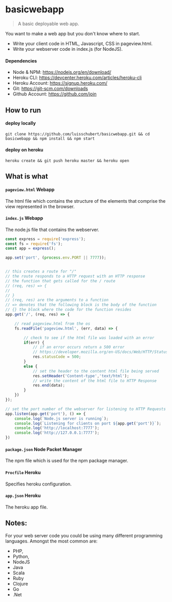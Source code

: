# basicwebapp
> A basic deployable web app.

You want to make a web app but you don't know where to start.
- Write your client code in HTML, Javascript, CSS in pageview.html.
- Write your webserver code in index.js (for NodeJS).

#### Dependencies
- Node & NPM: https://nodejs.org/en/download/
- Heroku CLI: https://devcenter.heroku.com/articles/heroku-cli
- Heroku Account: https://signup.heroku.com/
- Git: https://git-scm.com/downloads
- Github Account: https://github.com/join

## How to run
#### deploy locally 
`git clone https://github.com/luisschubert/basicwebapp.git && cd basicwebapp && npm install && npm start`

#### deploy on heroku
`heroku create && git push heroku master && heroku open`

## What is what
#### `pageview.html` Webapp
The html file which contains the structure of the elements that comprise the view represented in the browser.

#### `index.js` Webapp
The node.js file that contains the webserver.
```javascript
const express = require('express');
const fs = require('fs');
const app = express();

app.set('port', (process.env.PORT || 7777));


// this creates a route for "/"
// the route responds to a HTTP request with an HTTP response
// the function that gets called for the / route
// (req, res) => {
//
// }
// (req, res) are the arguments to a function
// => denotes that the following block is the body of the function
// {} the block where the code for the function resides
app.get('/', (req, res) => {

    // read pageview.html from the os
    fs.readFile('pageview.html', (err, data) => {

        // check to see if the html file was loaded with an error
        if(err) {
            // if an error occurs return a 500 error
            // https://developer.mozilla.org/en-US/docs/Web/HTTP/Status/500
            res.statusCode = 500;
        }
        else {
            // set the header to the content html file being served
            res.setHeader('Content-type','text/html');
            // write the content of the html file to HTTP Response
            res.end(data);
        }
    })
});

// set the port number of the webserver for listening to HTTP Requests
app.listen(app.get('port'), () => {
    console.log(`Node.js server is running`);
    console.log(`Listening for clients on port ${app.get('port')}`);
    console.log('http://localhost:7777');
    console.log('http://127.0.0.1:7777');
})
```

#### `package.json` Node Packet Manager 
The npm file which is used for the npm package manager.

#### `Procfile` Heroku
Specifies heroku configuration.

#### `app.json` Heroku
The heroku app file.


## Notes:
For your web server code you could be using many different programming languages.
Amongst the most common are:
- PHP,
- Python,
- NodeJS
- Java
- Scala
- Ruby
- Clojure
- Go
- .Net
